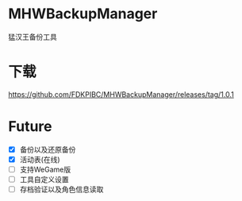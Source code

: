 # MHWBackupManager
猛汉王备份工具

# 下载
https://github.com/FDKPIBC/MHWBackupManager/releases/tag/1.0.1

# Future
- [X] 备份以及还原备份
- [X] 活动表(在线)
- [ ] 支持WeGame版
- [ ] 工具自定义设置
- [ ] 存档验证以及角色信息读取
